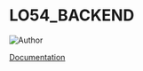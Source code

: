 # LO54_BACKEND
![Author](https://img.shields.io/badge/Made%20by-SOUFIANE%20EL%20HIDAOUI-brightgreen?style=for-the-badge)

[Documentation](https://github.com/soufianeelhidaoui/lo54_backend/tree/master/doc/com/lo54/project/service/package-summary.html)

